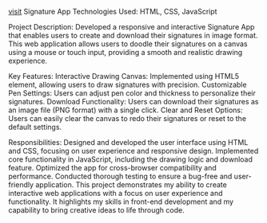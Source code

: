 [visit]( https://patheticdevloper.github.io/SignatireApp/)
Signature App
Technologies Used: HTML, CSS, JavaScript

Project Description:
Developed a responsive and interactive Signature App that enables users to create and download their signatures in image format. This web application allows users to doodle their signatures on a canvas using a mouse or touch input, providing a smooth and realistic drawing experience.

Key Features:
Interactive Drawing Canvas: Implemented using HTML5 <canvas> element, allowing users to draw signatures with precision.
Customizable Pen Settings: Users can adjust pen color and thickness to personalize their signatures.
Download Functionality: Users can download their signatures as an image file (PNG format) with a single click.
Clear and Reset Options: Users can easily clear the canvas to redo their signatures or reset to the default settings.

Responsibilities:
Designed and developed the user interface using HTML and CSS, focusing on user experience and responsive design.
Implemented core functionality in JavaScript, including the drawing logic and download feature.
Optimized the app for cross-browser compatibility and performance.
Conducted thorough testing to ensure a bug-free and user-friendly application.
This project demonstrates my ability to create interactive web applications with a focus on user experience and functionality. It highlights my skills in front-end development and my capability to bring creative ideas to life through code.
